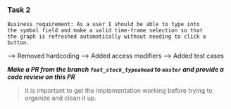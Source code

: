 ### Task 2

```
Business requirement: As a user I should be able to type into
the symbol field and make a valid time-frame selection so that
the graph is refreshed automatically without needing to click a button.
```
--> Removed hardcoding 
--> Added access modifiers
--> Added test cases
 
_**Make a PR from the branch `feat_stock_typeahead` to `master` and provide a code review on this PR**_



> It is important to get the implementation working before trying to organize and clean it up.
